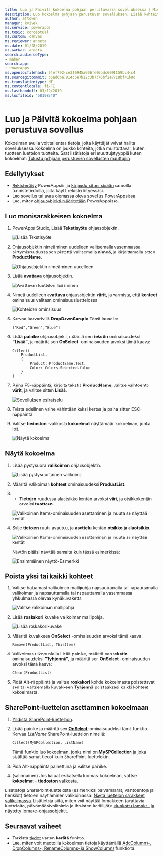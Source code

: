 ```yaml
---
title: Luo ja Päivitä kokoelma pohjaan perustuvassa sovelluksessa | Microsoft Docs
description: Luo kokoelma pohjaan perustuvan sovelluksen, Lisää kohteita kokoelmaan ja vähintään yksi kohteiden poistaminen
author: aftowen
manager: kvivek
ms.service: powerapps
ms.topic: conceptual
ms.custom: canvas
ms.reviewer: anneta
ms.date: 01/28/2019
ms.author: anneta
search.audienceType:
- maker
search.app:
- PowerApps
ms.openlocfilehash: 04ef7924ce3f6945a666fe06bdc6091159bc44c4
ms.sourcegitcommit: c6ad6ba7814c5e7b12c3b7b76bf2e7718bf41b8c
ms.translationtype: MT
ms.contentlocale: fi-FI
ms.lasthandoff: 03/19/2019
ms.locfileid: "58198540"
---
```

# <a name="create-and-update-a-collection-in-a-canvas-app"></a>Luo ja Päivitä kokoelma pohjaan perustuva sovellus

Kokoelman avulla voit tallentaa tietoja, joita käyttäjät voivat hallita sovelluksessa. Kokoelma on joukko kohteita, jotka muistuttavat, kuten tuotteen luettelon tuotteita. Saat lisätietoja eri muuttujatyyppiä kuten kokoelmat: [Tutustu pohjaan perustuvien sovellusten muuttujiin](working-with-variables.md).

## <a name="prerequisites"></a>Edellytykset

- [Rekisteröidy](../signup-for-powerapps.md) PowerAppsiin ja [kirjaudu sitten sisään](https://web.powerapps.com?utm_source=padocs&utm_medium=linkinadoc&utm_campaign=referralsfromdoc) samoilla tunnistetiedoilla, joita käytit rekisteröityessäsi.
- Luo sovellus tai avaa olemassa oleva sovellus PowerAppsissa.
- Lue, miten [ohjausobjekti määritetään](add-configure-controls.md) PowerAppsissa.

## <a name="create-a-multicolumn-collection"></a>Luo monisarakkeisen kokoelma

1. PowerApps Studio, Lisää **Tekstisyöte** ohjausobjektin.

    ![Lisää Tekstisyöte](./media/create-update-collection/add-textbox.png)

1. Ohjausobjektin nimeäminen uudelleen valitsemalla vasemmassa siirtymisruudussa sen pistettä valitsemalla **nimeä**, ja kirjoittamalla sitten **ProductName**.

    ![Ohjausobjektin nimeäminen uudelleen](./media/create-update-collection/rename-textbox.png)

1. Lisää **avattava** ohjausobjektin.

    ![Avattavan luettelon lisääminen](./media/create-update-collection/add-dropdown.png)

1. Nimeä uudelleen **avattava** ohjausobjektin **värit**, ja varmista, että **kohteet** ominaisuus valitaan ominaisuusluettelossa.

    ![Kohteiden ominaisuus](./media/create-update-collection/items-property.png)

1. Korvaa kaavarivillä **DropDownSample** Tämä lauseke:

    `["Red","Green","Blue"]`

1. Lisää **painike** ohjausobjekti, määritä sen **tekstin** ominaisuudeksi **”Lisää”**, ja määritä sen **OnSelect** -ominaisuuden arvoksi tämä kaava:

    ```powerapps-dot
    Collect(
        ProductList,
        {
            Product: ProductName.Text,
            Color: Colors.Selected.Value
        }
    )
    ```

1. Paina F5-näppäintä, kirjoita tekstiä **ProductName**, valitse vaihtoehto **värit**, ja valitse sitten **Lisää**.

    ![Sovelluksen esikatselu](./media/create-update-collection/preview-add.png)

1. Toista edellinen vaihe vähintään kaksi kertaa ja paina sitten ESC-näppäintä.

1. Valitse **tiedoston** -valikosta **kokoelmat** näyttämään kokoelman, jonka loit.

    ![Näytä kokoelma](./media/create-update-collection/show-collection.png)

## <a name="show-a-collection"></a>Näytä kokoelma

1. Lisää pystysuora **valikoiman** ohjausobjektin.

    ![Lisää pystysuuntainen valikoima](./media/create-update-collection/add-gallery.png)

1. Määritä valikoiman **kohteet** ominaisuudeksi **ProductList**.

1. - **Tietojen** ruudussa alaotsikko kentän arvoksi **väri**, ja otsikkokentän arvoksi **tuotteen**.

    ![Valikoiman Items-ominaisuuden asettaminen ja muuta se näyttää kentät](./media/create-update-collection/configure-gallery.png)

1. Sulje **tietojen** ruutu avautuu, ja **asettelu** kentän **otsikko ja alaotsikko**.

    ![Valikoiman Items-ominaisuuden asettaminen ja muuta se näyttää kentät](./media/create-update-collection/change-layout.png)

    Näytön pitäisi näyttää samalta kuin tässä esimerkissä:

    ![Ensimmäinen näyttö-Esimerkki](./media/create-update-collection/screen-example1.png)

## <a name="remove-one-or-all-items"></a>Poista yksi tai kaikki kohteet

1. Valitse haluamasi valikoiman mallipohja napsauttamalla tai napauttamalla valikoiman ja napsauttamalla tai napauttamalla vasemmassa yläkulmassa olevaa kynäkuvaketta.

    ![Valitse valikoiman mallipohja](./media/create-update-collection/select-template.png)

1. Lisää **roskakori** kuvake valikoiman mallipohja.

    ![Lisää roskakorikuvake](./media/create-update-collection/trash-icon.png)

1. Määritä kuvakkeen **OnSelect** -ominaisuuden arvoksi tämä kaava:

    `Remove(ProductList, ThisItem)`

1. Valikoiman ulkopuolella Lisää painike, määritä sen **tekstin** ominaisuudeksi **”Tyhjennä”**, ja määritä sen **OnSelect** -ominaisuuden arvoksi tämä kaava:

    `Clear(ProductList)`

1. Pidät Alt-näppäintä ja valitse **roskakori** kohde kokoelmasta poistettavat sen tai valitsemalla kuvakkeen **Tyhjennä** poistaaksesi kaikki kohteet kokoelmasta.

## <a name="put-a-sharepoint-list-into-a-collection"></a>SharePoint-luettelon asettaminen kokoelmaan

1. [Yhdistä SharePoint-luetteloon](connections/connection-sharepoint-online.md#create-a-connection).

1. Lisää painike ja määritä sen **[OnSelect](controls/properties-core.md)**-ominaisuudeksi tämä funktio. Korvaa *ListName* SharePoint-luettelon nimellä:<br>

    `Collect(MySPCollection, ListName)`

    Tämä funktio luo kokoelman, jonka nimi on **MySPCollection** ja joka sisältää samat tiedot kuin SharePoint-luettelokin.

1. Pidä Alt-näppäintä painettuna ja valitse painike.

1. (valinnainen) Jos haluat esikatsella luomasi kokoelman, valitse **kokoelmat** - **tiedoston** valikosta.

Lisätietoja SharePoint-luettelosta (esimerkiksi päivämäärät, vaihtoehtoja ja henkilöt) tietojen näyttäminen valikoimassa: [Näytä luettelon sarakkeet valikoimassa](connections/connection-sharepoint-online.md#show-list-columns-in-a-gallery). Lisätietoja siitä, miten voit näyttää lomakkeen (avattavia luetteloita, päivämäärävalitsimia ja ihmisten keräilijät): [Muokattu lomake- ja näytetty lomake-ohjausobjektit](controls/control-form-detail.md).

## <a name="next-steps"></a>Seuraavat vaiheet

- Tarkista [tiedot](functions/function-clear-collect-clearcollect.md) varten **kerätä** funktio.
- Lue, miten voit muotoilla kokoelman tietoja käyttämällä [AddColumns-, DropColumns-, RenameColumns- ja ShowColumns](functions/function-table-shaping.md) funktioita.
